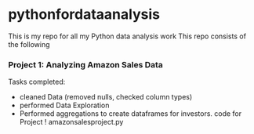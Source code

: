 # pythonfordataanalysis
This is my repo for all my Python data analysis work
This repo consists of the following
### Project 1: Analyzing Amazon Sales Data
Tasks completed:
- cleaned Data (removed nulls, checked column types)
- performed Data Exploration
- Performed aggregations to create dataframes for investors.
code for Project ! amazonsalesproject.py
